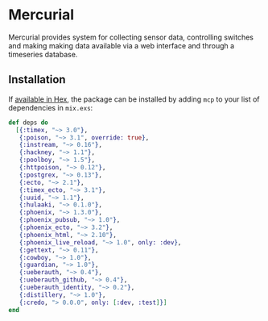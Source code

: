# Mercurial

Mercurial provides system for collecting sensor data, controlling switches
and making making data available via a web interface and through a timeseries
database.

## Installation

If [available in Hex](https://hex.pm/docs/publish), the package can be installed
by adding `mcp` to your list of dependencies in `mix.exs`:

```elixir
def deps do
  [{:timex, "~> 3.0"},
   {:poison, "~> 3.1", override: true},
   {:instream, "~> 0.16"},
   {:hackney, "~> 1.1"},
   {:poolboy, "~> 1.5"},
   {:httpoison, "~> 0.12"},
   {:postgrex, "~> 0.13"},
   {:ecto, "~> 2.1"},
   {:timex_ecto, "~> 3.1"},
   {:uuid, "~> 1.1"},
   {:hulaaki, "~> 0.1.0"},
   {:phoenix, "~> 1.3.0"},
   {:phoenix_pubsub, "~> 1.0"},
   {:phoenix_ecto, "~> 3.2"},
   {:phoenix_html, "~> 2.10"},
   {:phoenix_live_reload, "~> 1.0", only: :dev},
   {:gettext, "~> 0.11"},
   {:cowboy, "~> 1.0"},
   {:guardian, "~> 1.0"},
   {:ueberauth, "~> 0.4"},
   {:ueberauth_github, "~> 0.4"},
   {:ueberauth_identity, "~> 0.2"},
   {:distillery, "~> 1.0"},
   {:credo, "> 0.0.0", only: [:dev, :test]}]
end
```
